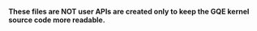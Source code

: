 **These files are NOT user APIs are created only to keep the GQE kernel source code more readable.**
